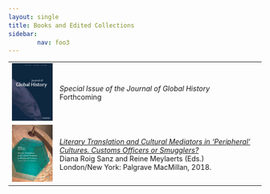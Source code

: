 ```yaml
---
layout: single
title: Books and Edited Collections
sidebar:
        nav: foo3
---
```


<table>
        <tr>
                <td> <img src="/assets/images/JoGH.jpg" alt="Journal of Global History" style="width:150px">
                </td>
                <td> <em> Special Issue of the Journal of Global History</em>
                <br>Forthcoming
                </td>
        </tr>
        <tr>
                <td> <img src="/assets/images/literary_translation.jpg" alt="Literary Translation and Cultural Mediators in ‘Peripheral’ Cultures" style="width:150px">
                </td>
                <td> <a href="https://www.palgrave.com/gp/book/9783319781136" style="link.color:black; visited.color:black;"><em> Literary Translation and Cultural Mediators in ‘Peripheral’ Cultures. Customs Officers or Smugglers?</em></a>
                <br>Diana Roig Sanz and Reine Meylaerts (Eds.)
                <br>London/New York: Palgrave MacMillan, 2018.
                </td>
        </tr>
</table>

